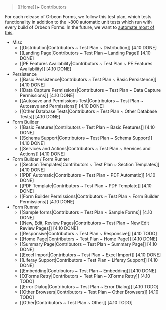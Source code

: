 > [[Home]] ▸ Contributors

For each release of Orbeon Forms, we follow this test plan, which tests functionality in addition to the ~800 automatic unit tests which run with every build of Orbeon Forms. In the future, we want to [automate most of this](https://github.com/orbeon/orbeon-forms/issues/227).

- Misc
    - [[Distribution|Contributors ~ Test Plan ~ Distribution]] [4.10 DONE]
    - [[Landing Page|Contributors ~ Test Plan ~ Landing Page]] [4.10 DONE]
    - [[PE Features Availability|Contributors ~ Test Plan ~ PE Features Availability]] [4.10 DONE]
- Persistence
    - [[Basic Persistence|Contributors ~ Test Plan ~ Basic Persistence]] [4.10 DONE]
    - [[Data Capture Permissions|Contributors ~ Test Plan ~ Data Capture Permissions]] [4.10 DONE]
    - [[Autosave and Permissions Test|Contributors ~ Test Plan ~ Autosave and Permissions]] [4.10 DONE]
    - [[Other Database Tests|Contributors ~ Test Plan ~ Other Database Tests]] [4.10 DONE]
- Form Builder
    - [[Basic Features|Contributors ~ Test Plan ~ Basic Features]] [4.10 DONE]
    - [[Schema Support|Contributors ~ Test Plan ~ Schema Support]] [4.10 DONE]
    - [[Services and Actions|Contributors ~ Test Plan ~ Services and Actions]] [4.10 DONE]
- Form Builder / Form Runner
    - [[Section Templates|Contributors ~ Test Plan ~ Section Templates]] [4.10 DONE]
    - [[PDF Automatic|Contributors ~ Test Plan ~ PDF Automatic]] [4.10 DONE]
    - [[PDF Template|Contributors ~ Test Plan ~ PDF Template]] [4.10 DONE]
    - [[Form Builder Permissions|Contributors ~ Test Plan ~ Form Builder Permissions]] [4.10 DONE]
- Form Runner
    - [[Sample forms|Contributors ~ Test Plan ~ Sample Forms]] [4.10 DONE]
    - [[New, Edit, Review Pages|Contributors ~ Test Plan ~ New Edit Review Pages]] [4.10 DONE]
    - [[Responsive|Contributors ~ Test Plan ~ Responsive]] [4.10 TODO]
    - [[Home Page|Contributors ~ Test Plan ~ Home Page]] [4.10 DONE]
    - [[Summary Page|Contributors ~ Test Plan ~ Summary Page]] [4.10 DONE]
    - [[Excel Import|Contributors ~ Test Plan ~ Excel Import]] [4.10 DONE]
    - [[Liferay Support|Contributors ~ Test Plan ~ Liferay Support]] [4.10 DONE]
    - [[Embedding|Contributors ~ Test Plan ~ Embedding]] [4.10 DONE]
    - [[XForms Retry|Contributors ~ Test Plan ~ XForms Retry]] [4.10 TODO]
    - [[Error Dialog|Contributors ~ Test Plan ~ Error Dialog]] [4.10 TODO]
    - [[Other Browsers|Contributors ~ Test Plan ~ Other Browsers]] [4.10 TODO]
    - [[Other|Contributors ~ Test Plan ~ Other]] [4.10 TODO]
